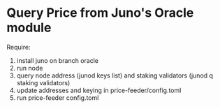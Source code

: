 # Query Price from Juno's Oracle module

Require: 
1. install juno on branch oracle
2. run node
3. query node address (junod keys list) and staking validators (junod q staking validators)
4. update addresses and keying in price-feeder/config.toml 
5. run price-feeder config.toml